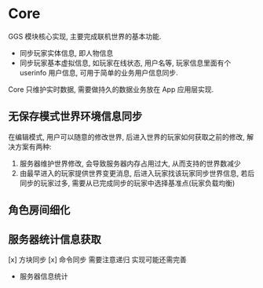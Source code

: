 
# Core

GGS 模块核心实现, 主要完成联机世界的基本功能.

- 同步玩家实体信息, 即人物信息
- 同步玩家基本虚拟信息, 如玩家在线状态, 用户名等, 玩家信息里面有个 userinfo 用户信息, 可用于简单的业务用户信息同步.

Core 只维护实时数据, 需要做持久的数据业务放在 App 应用层实现.

## 无保存模式世界环境信息同步

在编辑模式, 用户可以随意的修改世界, 后进入世界的玩家如何获取之前的修改, 解决方案有两种:

1. 服务器维护世界修改,  会导致服务器内存占用过大, 从而支持的世界数减少
2. 由最早进入的玩家提供世界变更消息, 后进入玩家找该玩家同步世界信息,  若后同步的玩家过多, 需要从已完成同步的玩家中选择基准点(玩家负载均衡)

## 角色房间细化

## 服务器统计信息获取

[x] 方块同步
[x] 命令同步  需要注意递归  实现可能还需完善

- 服务器信息统计
